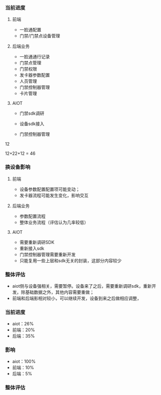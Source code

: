 ### 当前进度

1. 前端

   - 一脸通配置
   - 门禁/门禁点设备管理

2. 后端业务

   - 一脸通通行记录
   - 门禁点管理
   - 门禁权限
   - 发卡器参数配置
   - 人员管理
   - 门禁控制器管理
   - 卡片管理

3. AIOT

   - 门禁sdk调研

   - 设备sdk接入

   - 门禁控制器管理


12 

12+22+12 = 46

### 换设备影响

1. 前端

   - 设备参数配置配置项可能变动；
   - 发卡器流程可能发生变化，影响交互

2. 后端业务

   - 参数配置流程
   - 整体业务流程（评估认为几率较低）

3. AIOT

   - 需要重新调研SDK
   - 重新接入sdk
   - 门禁控制器管理需要重新开发
   - 只能复用一些上层和sdk无关的封装，这部分内容较少

   
### 整体评估

   - aiot侧与设备强相关，需要暂停。设备来了之后，需要重新调研sdk，重新开发，除基础数据之外，其他内容需要重做；
   - 前端和后端影相对较小，可以继续开发，设备到来之后做相应调整，



### 当前进度

- aiot：26%
- 前端：20%
- 后端：35%

### 影响

- aiot：100%
- 前端：10%
- 后端：5%

### 整体评估